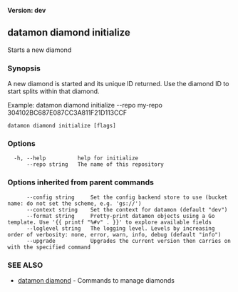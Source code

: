 **Version: dev**

## datamon diamond initialize

Starts a new diamond

### Synopsis

A new diamond is started and its unique ID returned. Use the diamond ID to start splits within that diamond.

Example:
datamon diamond initialize --repo my-repo
304102BC687E087CC3A811F21D113CCF


```
datamon diamond initialize [flags]
```

### Options

```
  -h, --help          help for initialize
      --repo string   The name of this repository
```

### Options inherited from parent commands

```
      --config string     Set the config backend store to use (bucket name: do not set the scheme, e.g. 'gs://')
      --context string    Set the context for datamon (default "dev")
      --format string     Pretty-print datamon objects using a Go template. Use '{{ printf "%#v" . }}' to explore available fields
      --loglevel string   The logging level. Levels by increasing order of verbosity: none, error, warn, info, debug (default "info")
      --upgrade           Upgrades the current version then carries on with the specified command
```

### SEE ALSO

* [datamon diamond](datamon_diamond.md)	 - Commands to manage diamonds

